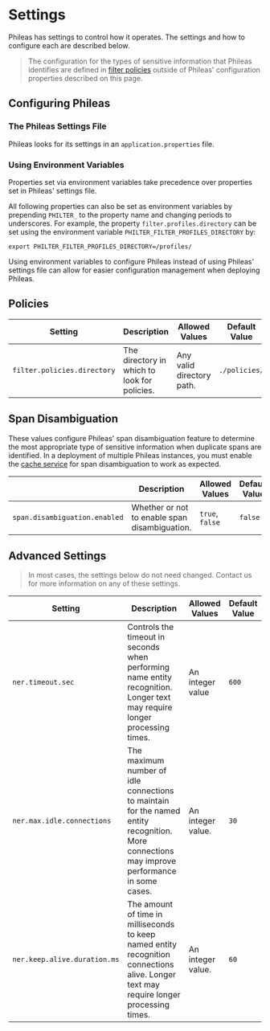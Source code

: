 # Settings

Phileas has settings to control how it operates. The settings and how to configure each are described below.

> The configuration for the types of sensitive information that Phileas identifies are defined
> in [filter policies](filter_policies/filter_policies.md) outside of Phileas' configuration properties described on
> this
> page.

## Configuring Phileas

### The Phileas Settings File

Phileas looks for its settings in an `application.properties` file.

### Using Environment Variables

Properties set via environment variables take precedence over properties set in Phileas' settings file.

All following properties can also be set as environment variables by prepending `PHILTER_` to the property name and
changing periods to underscores. For example, the property `filter.profiles.directory` can be set using the environment
variable `PHILTER_FILTER_PROFILES_DIRECTORY` by:

```
export PHILTER_FILTER_PROFILES_DIRECTORY=/profiles/
```

Using environment variables to configure Phileas instead of using Phileas' settings file can allow for easier
configuration management when deploying Phileas.

## Policies

| Setting                     | Description                                  | Allowed Values            | Default Value |
|-----------------------------|----------------------------------------------|---------------------------|---------------|
| `filter.policies.directory` | The directory in which to look for policies. | Any valid directory path. | `./policies/` |

## Span Disambiguation

These values configure Phileas' span disambiguation feature to determine the most appropriate type of sensitive
information when duplicate spans are identified. In a deployment of multiple Phileas instances, you must enable
the [cache service](Settings#cache) for span disambiguation to work as expected.

|                               | Description                                   | Allowed Values  | Default Value |
|-------------------------------|-----------------------------------------------|-----------------|---------------|
| `span.disambiguation.enabled` | Whether or not to enable span disambiguation. | `true`, `false` | `false`       |

## Advanced Settings

> In most cases, the settings below do not need changed. Contact us for more information on any of these settings.

| Setting                      | Description                                                                                                                                  | Allowed Values    | Default Value |
|------------------------------|----------------------------------------------------------------------------------------------------------------------------------------------|-------------------|---------------|
| `ner.timeout.sec`            | Controls the timeout in seconds when performing name entity recognition. Longer text may require longer processing times.                    | An integer value  | `600`         |
| `ner.max.idle.connections`   | The maximum number of idle connections to maintain for the named entity recognition. More connections may improve performance in some cases. | An integer value. | `30`          |
| `ner.keep.alive.duration.ms` | The amount of time in milliseconds to keep named entity recognition connections alive. Longer text may require longer processing times.      | An integer value. | `60`          |
